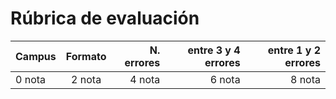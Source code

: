 # Rúbrica de evaluación

| Campus        | Formato       | N. errores  | entre 3 y 4 errores  | entre 1 y 2 errores  |
| ------------- |:-------------:| -----------:|---------------------:|---------------------:|
| 0 nota        | 2  nota       | 4 nota      | 6 nota               | 8 nota               |
